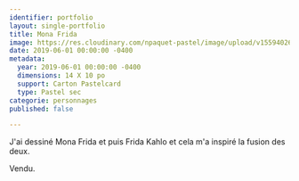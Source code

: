 ```yaml
---
identifier: portfolio
layout: single-portfolio
title: Mona Frida
image: https://res.cloudinary.com/npaquet-pastel/image/upload/v1559402607/Mona%20Frida%202019%20pastel.jpg
date: 2019-06-01 00:00:00 -0400
metadata:
  year: 2019-06-01 00:00:00 -0400
  dimensions: 14 X 10 po
  support: Carton Pastelcard
  type: Pastel sec
categorie: personnages
published: false

---
```

J'ai dessiné Mona Frida et puis Frida Kahlo et cela m'a inspiré la fusion des deux. 

Vendu. 
